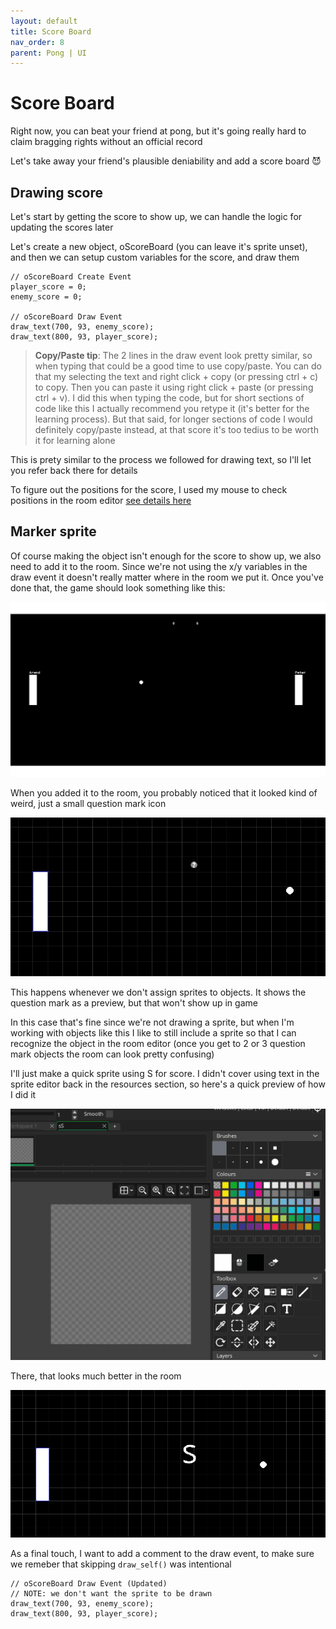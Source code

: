 ```yaml
---
layout: default
title: Score Board
nav_order: 8
parent: Pong | UI
---
```


# Score Board

Right now, you can beat your friend at pong, but it's going really hard to claim bragging rights without an official record

Let's take away your friend's plausible deniability and add a score board 😈

## Drawing score

Let's start by getting the score to show up, we can handle the logic for updating the scores later

Let's create a new object, oScoreBoard (you can leave it's sprite unset), and then we can setup custom variables for the score, and draw them

```
// oScoreBoard Create Event
player_score = 0;
enemy_score = 0;

// oScoreBoard Draw Event
draw_text(700, 93, enemy_score);
draw_text(800, 93, player_score);
```

> **Copy/Paste tip**: The 2 lines in the draw event look pretty similar, so when typing that could be a good time to use copy/paste. You can do that my selecting the text and right click + copy (or pressing ctrl + c) to copy. Then you can paste it using right click + paste (or pressing ctrl + v). I did this when typing the code, but for short sections of code like this I actually recommend you retype it (it's better for the learning process). But that said, for longer sections of code I would definitely copy/paste instead, at that score it's too tedius to be worth it for learning alone

This is prety similar to the process we followed for drawing text, so I'll let you refer back there for details

To figure out the positions for the score, I used my mouse to check positions in the room editor [see details here]('../0_Pong_YourFirstGame/5_GMLBasics.html#x--y-axis')

## Marker sprite

Of course making the object isn't enough for the score to show up, we also need to add it to the room. Since we're not using the x/y variables in the draw event it doesn't really matter where in the room we put it. Once you've done that, the game should look something like this:

![](../../assets/images/0_0_score.png)

When you added it to the room, you probably noticed that it looked kind of weird, just a small question mark icon

![](../../assets/images/room_editor_question_mark.png)

This happens whenever we don't assign sprites to objects. It shows the question mark as a preview, but that won't show up in game

In this case that's fine since we're not drawing a sprite, but when I'm working with objects like this I like to still include a sprite so that I can recognize the object in the room editor (once you get to 2 or 3 question mark objects the room can look pretty confusing)

I'll just make a quick sprite using S for score. I didn't cover using text in the sprite editor back in the resources section, so here's a quick preview of how I did it

![](../../assets/images/sprite_editor_text.gif)

There, that looks much better in the room

![](../../assets/images/room_editor_s_marker.png)

As a final touch, I want to add a comment to the draw event, to make sure we remeber that skipping ``draw_self()`` was intentional

```
// oScoreBoard Draw Event (Updated)
// NOTE: we don't want the sprite to be drawn
draw_text(700, 93, enemy_score);
draw_text(800, 93, player_score);
```
